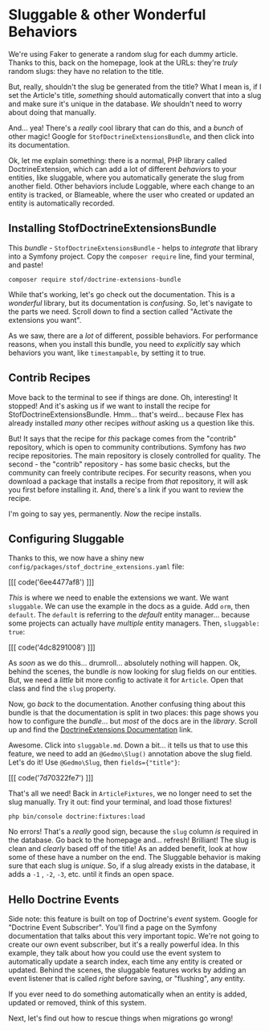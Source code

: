# Sluggable & other Wonderful Behaviors

We're using Faker to generate a random slug for each dummy article. Thanks to
this, back on the homepage, look at the URLs: they're *truly* random slugs: they
have no relation to the title.

But, really, shouldn't the slug be generated from the title? What I mean is,
if I set the Article's title, *something* should automatically convert that into
a slug and make sure it's unique in the database. *We* shouldn't need to worry about
doing that manually.

And... yea! There's a *really* cool library that can do this, and a *bunch* of other
magic! Google for `StofDoctrineExtensionsBundle`, and then click into its documentation.

Ok, let me explain something: there is a normal, PHP library called DoctrineExtension,
which can add a lot of different *behaviors* to your entities, like sluggable, where
you automatically generate the slug from another field. Other behaviors include
Loggable, where each change to an entity is tracked, or Blameable, where the user
who created or updated an entity is automatically recorded.

## Installing StofDoctrineExtensionsBundle

This *bundle* - `StofDoctrineExtensionsBundle` - helps to *integrate* that library
into a Symfony project. Copy the `composer require` line, find your terminal, and
paste!

```terminal-silent
composer require stof/doctrine-extensions-bundle
```

While that's working, let's go check out the documentation. This is a *wonderful*
library, but its documentation is *confusing*. So, let's navigate to the parts
we need. Scroll down to find a section called "Activate the extensions you want".

As we saw, there are a *lot* of different, possible behaviors. For performance
reasons, when you install this bundle, you need to *explicitly* say which behaviors
you want, like `timestampable`, by setting it to true.

## Contrib Recipes

Move back to the terminal to see if things are done. Oh, interesting! It stopped!
And it's asking us if we want to install the recipe for StofDoctrineExtensionsBundle.
Hmm... that's weird... because Flex has already installed *many* other recipes
*without* asking us a question like this.

But! It says that the recipe for *this* package comes from the "contrib" repository,
which is open to community contributions. Symfony has *two* recipe repositories.
The main repository is closely controlled for quality. The second - the "contrib"
repository - has some basic checks, but the community can freely contribute recipes.
For security reasons, when you download a package that installs a recipe from *that*
repository, it will ask you first before installing it. And, there's a link if you
want to review the recipe.

I'm going to say yes, permanently. *Now* the recipe installs.

## Configuring Sluggable

Thanks to this, we now have a shiny new `config/packages/stof_doctrine_extensions.yaml`
file:

[[[ code('6ee4477af8') ]]]

*This* is where we need to enable the extensions we want. We want `sluggable`.
We can use the example in the docs as a guide. Add `orm`, then `default`. The `default`
is referring to the *default* entity manager... because some projects can actually
have *multiple* entity managers. Then, `sluggable: true`:

[[[ code('4dc8291008') ]]]

As *soon* as we do this... drumroll... absolutely nothing will happen. Ok, behind
the scenes, the bundle *is* now looking for slug fields on our entities. But, we
need a *little* bit more config to activate it for `Article`. Open that class and
find the `slug` property.

Now, go *back* to the documentation. Another confusing thing about this bundle
is that the documentation is split in two places: this page shows you how to
configure the *bundle*... but *most* of the docs are in the *library*. Scroll up
and find the [DoctrineExtensions Documentation][doctrine_extensions_docs] link.

Awesome. Click into `sluggable.md`. Down a bit... it tells us that to use this feature,
we need to add an `@Gedmo\Slug()` annotation above the slug field. Let's do it! Use
`@Gedmo\Slug`, then `fields={"title"}`:

[[[ code('7d70322fe7') ]]]

That's all we need! Back in `ArticleFixtures`, we no longer need to set the slug
manually. Try it out: find your terminal, and load those fixtures!

```terminal
php bin/console doctrine:fixtures:load
```

No errors! That's a *really* good sign, because the `slug` column *is* required in
the database. Go back to the homepage and... refresh! Brilliant! The slug is clean
and *clearly* based off of the title! As an added benefit, look at how some of
these have a number on the end. The Sluggable behavior is making sure that each
slug is *unique*. So, if a slug already exists in the database, it adds a `-1`
, `-2`, `-3`, etc. until it finds an open space.

## Hello Doctrine Events

Side note: this feature is built on top of Doctrine's *event* system. Google for
"Doctrine Event Subscriber". You'll find a page on the Symfony documentation that
talks about this very important topic. We're not going to create our own event
subscriber, but it's a really powerful idea. In this example, they talk about how
you could use the event system to automatically update a search index, each time
any entity is created or updated. Behind the scenes, the sluggable features works
by adding an event listener that is called *right* before saving, or "flushing",
any entity.

If you ever need to do something automatically when an entity is added, updated
or removed, think of this system.

Next, let's find out how to rescue things when migrations go wrong!


[doctrine_extensions_docs]: https://github.com/Atlantic18/DoctrineExtensions/tree/v2.4.x/doc
